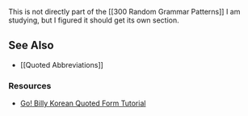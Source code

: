 This is not directly part of the [[300 Random Grammar Patterns]] I am studying, but I figured it should get its own section.

## See Also

- [[Quoted Abbreviations]]

### Resources
 - [Go! Billy Korean Quoted Form Tutorial](https://www.youtube.com/watch?v=z11MYdvgJdY)
